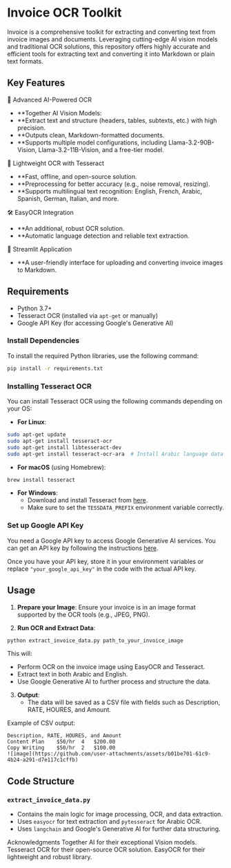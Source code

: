 # Invoice OCR Toolkit

Invoice is a comprehensive toolkit for extracting and converting text from invoice images and documents. Leveraging cutting-edge AI vision models and traditional OCR solutions, this repository offers highly accurate and efficient tools for extracting text and converting it into Markdown or plain text formats.


## Key Features
🚀 Advanced AI-Powered OCR
- **Together AI Vision Models:
- **Extract text and structure (headers, tables, subtexts, etc.) with high precision.
- **Outputs clean, Markdown-formatted documents.
- **Supports multiple model configurations, including Llama-3.2-90B-Vision, Llama-3.2-11B-Vision, and a free-tier model.
   
📜 Lightweight OCR with Tesseract
- **Fast, offline, and open-source solution.
- **Preprocessing for better accuracy (e.g., noise removal, resizing).
- **Supports multilingual text recognition: English, French, Arabic, Spanish, German, Italian, and more.
  
🛠 EasyOCR Integration
- **An additional, robust OCR solution.
- **Automatic language detection and reliable text extraction.
  
🌟 Streamlit Application
- **A user-friendly interface for uploading and converting invoice images to Markdown.


## Requirements

- Python 3.7+
- Tesseract OCR (installed via `apt-get` or manually)
- Google API Key (for accessing Google's Generative AI)

### Install Dependencies

To install the required Python libraries, use the following command:

```bash
pip install -r requirements.txt
```

### Installing Tesseract OCR

You can install Tesseract OCR using the following commands depending on your OS:

- **For Linux**:

```bash
sudo apt-get update
sudo apt-get install tesseract-ocr
sudo apt-get install libtesseract-dev
sudo apt-get install tesseract-ocr-ara  # Install Arabic language data for Tesseract
```

- **For macOS** (using Homebrew):

```bash
brew install tesseract
```

- **For Windows**:
  - Download and install Tesseract from [here](https://github.com/tesseract-ocr/tesseract).
  - Make sure to set the `TESSDATA_PREFIX` environment variable correctly.

### Set up Google API Key

You need a Google API key to access Google Generative AI services. You can get an API key by following the instructions [here](https://developers.google.com/generative-ai).

Once you have your API key, store it in your environment variables or replace `"your_google_api_key"` in the code with the actual API key.

## Usage

1. **Prepare your Image**: Ensure your invoice is in an image format supported by the OCR tools (e.g., JPEG, PNG).

2. **Run OCR and Extract Data**:

```bash
python extract_invoice_data.py path_to_your_invoice_image
```

This will:
- Perform OCR on the invoice image using EasyOCR and Tesseract.
- Extract text in both Arabic and English.
- Use Google Generative AI to further process and structure the data.

3. **Output**:
   - The data will be saved as a CSV file with fields such as Description, RATE, HOURES, and Amount.

Example of CSV output:

```csv
Description, RATE, HOURES, and Amount
Content Plan	$50/hr	4	$200.00 
Copy Writing	$50/hr	2	$100.00 
![image](https://github.com/user-attachments/assets/b01be701-61c9-4b24-a291-d7e117c1cffb)

```

## Code Structure

### `extract_invoice_data.py`
- Contains the main logic for image processing, OCR, and data extraction.
- Uses `easyocr` for text extraction and `pytesseract` for Arabic OCR.
- Uses `langchain` and Google's Generative AI for further data structuring.


Acknowledgments
Together AI for their exceptional Vision models.
Tesseract OCR for their open-source OCR solution.
EasyOCR for their lightweight and robust library.
